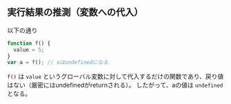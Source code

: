 ## 実行結果の推測（変数への代入）
以下の通り
```JavaScript
function f() {
  value = 5;
}
var a = f(); // aはundefinedになる
```
`f()` は `value` というグローバル変数に対して代入するだけの関数であり、戻り値はない（厳密にはundefinedがreturnされる）。
したがって、aの値は `undefined` となる。
